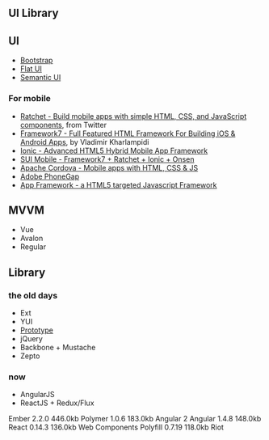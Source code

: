 ## UI Library

## UI
- [Bootstrap](https://getbootstrap.com/)
 - [Flat UI](https://github.com/designmodo/Flat-UI)
- [Semantic UI](http://semantic-ui.com/)

### For mobile
- [Ratchet - Build mobile apps with simple HTML, CSS, and JavaScript components](http://goratchet.com/), from Twitter
- [Framework7 - Full Featured HTML Framework For Building iOS & Android Apps](http://framework7.io/), by Vladimir Kharlampidi
- [Ionic - Advanced HTML5 Hybrid Mobile App Framework](http://ionicframework.com/)
- [SUI Mobile - Framework7 + Ratchet + Ionic + Onsen](http://m.sui.taobao.org/)
- [Apache Cordova - Mobile apps with HTML, CSS & JS](https://cordova.apache.org/)
- [Adobe PhoneGap](http://phonegap.com/)
- [App Framework - a HTML5 targeted Javascript Framework](https://github.com/01org/appframework)

## MVVM
- Vue
- Avalon
- Regular

## Library
### the old days
- Ext
- YUI
- [Prototype](https://github.com/sstephenson/prototype)
- jQuery
- Backbone + Mustache
- Zepto

### now
- AngularJS
- ReactJS + Redux/Flux

Ember	2.2.0	446.0kb
Polymer	1.0.6	183.0kb
Angular 2
Angular	1.4.8	148.0kb
React	0.14.3	136.0kb
Web Components Polyfill	0.7.19	118.0kb
Riot
